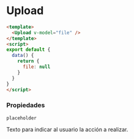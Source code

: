 # Upload

```html
<template>
  <Upload v-model="file" />
</template>
<script>
export default {
  data() {
    return {
      file: null
    }
  }
}
</script>
```

### Propiedades

```placeholder```

Texto para indicar al usuario la acción a realizar.